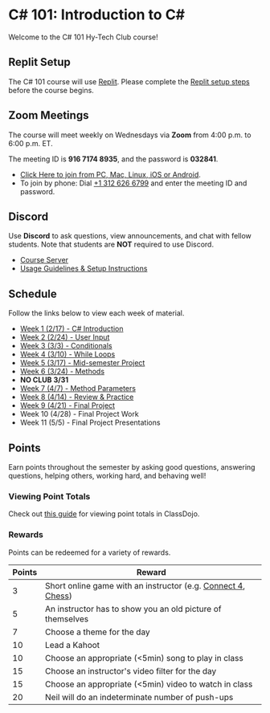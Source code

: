 # <span>C# 101: Introduction to C#</span>
Welcome to the C# 101 Hy-Tech Club course!

## Replit Setup
The C# 101 course will use [Replit](https://replit.com). Please complete the [Replit setup steps](ReplitSetup.md) before the course begins.

## Zoom Meetings
The course will meet weekly on Wednesdays via **Zoom** from 4:00 p.m. to 6:00 p.m. ET.

The meeting ID is **916 7174 8935**, and the password is **032841**.

- [Click Here to join from PC, Mac, Linux, iOS or Android](https://hyland.zoom.us/j/91671748935?pwd=Ykt4YnMyUk8yeHlRNklMS3ZlZ0h6UT09).
- To join by phone: Dial [+1 312 626 6799](tel:+13126266799) and enter the meeting ID and password.

## Discord
Use **Discord** to ask questions, view announcements, and chat with fellow students. Note that students are **NOT** required to use Discord.

- [Course Server](https://discord.com/channels/755095170986541198/)
- [Usage Guidelines & Setup Instructions](https://hylandtechclub.com/DiscordUse)

## Schedule
Follow the links below to view each week of material.

- [Week 1 (2/17) - C# Introduction](HelloCs/StudentDesc.md)
- [Week 2 (2/24) - User Input](UserInput/StudentDesc.md)
- [Week 3 (3/3) - Conditionals](Conditionals/StudentDesc.md)
- [Week 4 (3/10) - While Loops](WhileLoops/StudentDesc.md)
- [Week 5 (3/17) - Mid-semester Project](HalfProject/StudentDesc.md)
- [Week 6 (3/24) - Methods](Methods/StudentDesc.md)
- **NO CLUB 3/31**
- [Week 7 (4/7) - Method Parameters](MethodParameters/StudentDesc.md)
- [Week 8 (4/14) - Review & Practice](Practice/StudentDesc.md)
- [Week 9 (4/21) - Final Project](FinalProject/FinalProject.md)
- Week 10 (4/28) - Final Project Work
- Week 11 (5/5) - Final Project Presentations

## Points
Earn points throughout the semester by asking good questions, answering questions, helping others, working hard, and behaving well!

### Viewing Point Totals
Check out [this guide](https://hylandtechclub.com/ClassDojoPoints) for viewing point totals in ClassDojo.

### Rewards
Points can be redeemed for a variety of rewards.

| Points | Reward |
| -- | -- |
| 3 | Short online game with an instructor (e.g. [Connect 4](https://connect-4.org/en), [Chess](https://lichess.org/setup/friend)) |
| 5 | An instructor has to show you an old picture of themselves |
| 7 | Choose a theme for the day |
| 10 | Lead a Kahoot |
| 10 | Choose an appropriate (<5min) song to play in class |
| 15 | Choose an instructor's video filter for the day |
| 15 | Choose an appropriate (<5min) video to watch in class |
| 20 | Neil will do an indeterminate number of push-ups |
